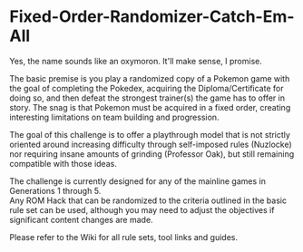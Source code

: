 # Fixed-Order-Randomizer-Catch-Em-All
Yes, the name sounds like an oxymoron. It'll make sense, I promise. 

The basic premise is you play a randomized copy of a Pokemon game with the goal of completing the Pokedex, acquiring the Diploma/Certificate for doing so, and then defeat the strongest trainer(s) the game has to offer in story.  The snag is that Pokemon must be acquired in a fixed order, creating interesting limitations on team building and progression.

The goal of this challenge is to offer a playthrough model that is not strictly oriented around increasing difficulty through self-imposed rules (Nuzlocke) nor requiring insane amounts of grinding (Professor Oak), but still remaining compatible with those ideas.

The challenge is currently designed for any of the mainline games in Generations 1 through 5.  
Any ROM Hack that can be randomized to the criteria outlined in the basic rule set can be used, although you may need to adjust the objectives if significant content changes are made.

Please refer to the Wiki for all rule sets, tool links and guides.
